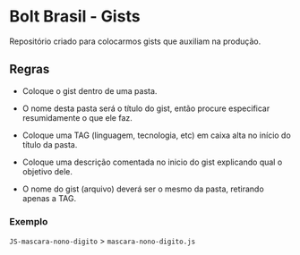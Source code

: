 Bolt Brasil - Gists
====

Repositório criado para colocarmos gists que auxiliam na produção.


Regras
-------------
* Coloque o gist dentro de uma pasta.

* O nome desta pasta será o título do gist, então procure especificar resumidamente o que ele faz.

* Coloque uma TAG (linguagem, tecnologia, etc) em caixa alta no início do título da pasta.

* Coloque uma descrição comentada no inicio do gist explicando qual o objetivo dele.

* O nome do gist (arquivo) deverá ser o mesmo da pasta, retirando apenas a TAG.

### Exemplo
`JS-mascara-nono-digito` > `mascara-nono-digito.js`
